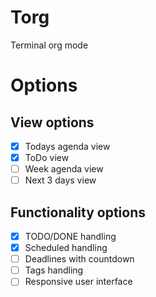 # Torg
Terminal org mode
# Options
## View options
- [x] Todays agenda view
- [x] ToDo view
- [ ] Week agenda view
- [ ] Next 3 days view
## Functionality options
- [x] TODO/DONE handling
- [x] Scheduled handling
- [ ] Deadlines with countdown
- [ ] Tags handling
- [ ] Responsive user interface
